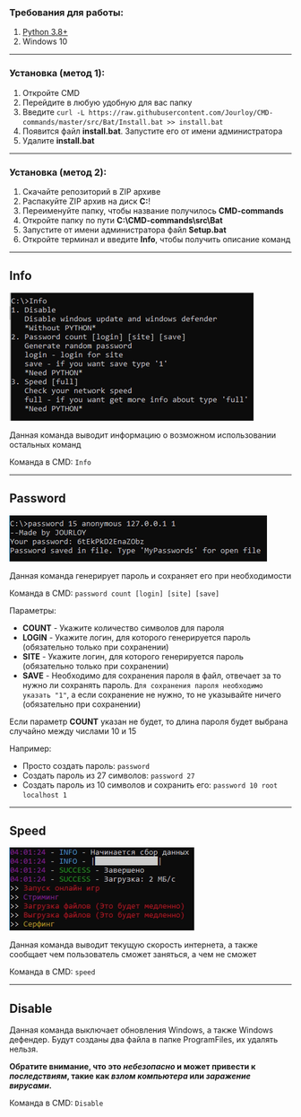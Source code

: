 ### Требования для работы:
1. [Python 3.8+](https://www.python.org/downloads/)
2. Windows 10
____
### Установка (метод 1):
1. Откройте CMD
2. Перейдите в любую удобную для вас папку
3. Введите `curl -L https://raw.githubusercontent.com/Jourloy/CMD-commands/master/src/Bat/Install.bat >> install.bat`
4. Появится файл **install.bat**. Запустите его от имени администратора
5. Удалите **install.bat**
____
### Установка (метод 2):
1. Скачайте репозиторий в ZIP архиве
2. Распакуйте ZIP архив на диск **C:**!
3. Переименуйте папку, чтобы название получилось **CMD-commands**
4. Откройте папку по пути **C:\CMD-commands\src\Bat**
5. Запустите от имени администратора файл **Setup.bat**
6. Откройте терминал и введите **Info**, чтобы получить описание команд
____
## Info
![alt-текст](https://github.com/Jourloy/CMD-commands/blob/master/photo/info.png)

Данная команда выводит информацию о возможном использовании остальных команд

Команда в CMD: `Info`
____
## Password
![alt-текст](https://github.com/Jourloy/CMD-commands/blob/master/photo/password.png)

Данная команда генерирует пароль и сохраняет его при необходимости

Команда в CMD: `password count [login] [site] [save]`

Параметры:
* **COUNT** - Укажите количество символов для пароля
* **LOGIN** - Укажите логин, для которого генерируется пароль (обязательно только при сохранении)
* **SITE** - Укажите логин, для которого генерируется пароль (обязательно только при сохранении)
* **SAVE** - Необходимо для сохранения пароля в файл, отвечает за то нужно ли сохранять пароль. `Для сохранения пароля необходимо указать "1"`, а если сохранение
не нужно, то не указывайте ничего (обязательно при сохранении)

Если параметр **COUNT** указан не будет, то длина пароля будет выбрана случайно между числами 10 и 15

Например:
* Просто создать пароль: `password`
* Создать пароль из 27 символов: `password 27`
* Создать пароль из 10 символов и сохранить его: `password 10 root localhost 1`
____
## Speed
![alt-текст](https://github.com/Jourloy/CMD-commands/blob/master/photo/speed.png)

Данная команда выводит текущую скорость интернета, а также сообщает чем пользователь сможет заняться, а чем не сможет

Команда в CMD: `speed`
____
## Disable

Данная команда выключает обновления Windows, а также Windows дефендер. Будут созданы два файла в папке ProgramFiles, их удалять нельзя.

**Обратите внимание, что это _небезопасно_ и может привести к _последствиям_, такие как _взлом компьютера_ или _заражение вирусами_.**

Команда в CMD: `Disable`
